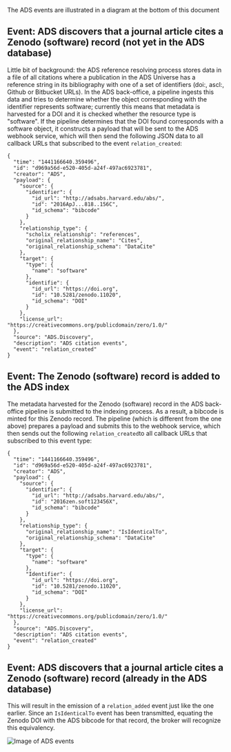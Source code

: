 
The ADS events are illustrated in a diagram at the bottom of this document

## Event: ADS discovers that a journal article cites a Zenodo (software) record (not yet in the ADS database)

Little bit of background: the ADS reference resolving process stores data in a file of all citations where a publication in the ADS Universe has a reference string in its bibliography with one of a set of identifiers (doi:, ascl:, Github or Bitbucket URLs). In the ADS back-office, a pipeline ingests this data and tries to determine whether the object corresponding with the identifier represents software; currently this means that metadata is harvested for a DOI and it is checked whether the resource type is "software". If the pipeline determines that the DOI found corresponds with a software object, it constructs a payload that will be sent to the ADS webhook service, which will then send the following JSON data to all callback URLs that subscribed to the event `relation_created`:
```
{
  "time": "1441166640.359496",
  "id": "d969a56d-e520-405d-a24f-497ac6923781",
  "creator": "ADS",
  "payload": {
    "source": {
      "identifier": {
        "id_url": "http://adsabs.harvard.edu/abs/",
        "id": "2016ApJ...818..156C",
        "id_schema": "bibcode"
      }
    },
    "relationship_type": {
      "scholix_relationship": "references",
      "original_relationship_name": "Cites",
      "original_relationship_schema": "DataCite"
    },
    "target": {
      "type": {
        "name": "software"
      },
      "identifie": {
        "id_url": "https://doi.org",
        "id": "10.5281/zenodo.11020",
        "id_schema": "DOI"
      }
    },
    "license_url": "https://creativecommons.org/publicdomain/zero/1.0/"
  },
  "source": "ADS.Discovery",
  "description": "ADS citation events",
  "event": "relation_created"
}
```

## Event: The Zenodo (software) record is added to the ADS index

The metadata harvested for the Zenodo (software) record in the ADS back-office pipeline is submitted to the indexing process. As a result, a bibcode is minted for this Zenodo record. The pipeline (which is different from the one above) prepares a payload and submits this to the webhook service, which then sends out the following `relation_created`to all callback URLs that subscribed to this event type:
```
{
  "time": "1441166640.359496",
  "id": "d969a56d-e520-405d-a24f-497ac6923781",
  "creator": "ADS",
  "payload": {
    "source": {
      "identifier": {
        "id_url": "http://adsabs.harvard.edu/abs/",
        "id": "2016zen.soft123456X",
        "id_schema": "bibcode"
      }
    },
    "relationship_type": {
      "original_relationship_name": "IsIdenticalTo",
      "original_relationship_schema": "DataCite"
    },
    "target": {
      "type": {
        "name": "software"
      },
      "Identifier": {
        "id_url": "https://doi.org",
        "id": "10.5281/zenodo.11020",
        "id_schema": "DOI"
      }
    },
    "license_url": "https://creativecommons.org/publicdomain/zero/1.0/"
  },
  "source": "ADS.Discovery",
  "description": "ADS citation events",
  "event": "relation_created"
}
```

## Event: ADS discovers that a journal article cites a Zenodo (software) record (already in the ADS database)

This will result in the emission of a `relation_added` event just like the one earlier. Since an `IsIdenticalTo` event has been transmitted, equating the Zenodo DOI with the ADS bibcode for that record, the broker will recognize this equivalency.

![Image of ADS events](https://github.com/asclepias/event-model/blob/master/ADS_events.png)
